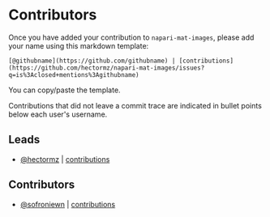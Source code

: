 # Contributors

Once you have added your contribution to `napari-mat-images`, please add your name using this markdown template:

```
[@githubname](https://github.com/githubname) | [contributions](https://github.com/hectormz/napari-mat-images/issues?q=is%3Aclosed+mentions%3Agithubname)
```

You can copy/paste the template.

Contributions that did not leave a commit trace are indicated in bullet points below each user's username.

## Leads

- [@hectormz](https://github.com/hectormz) | [contributions](https://github.com/hectormz/napari-mat-images/pulls?utf8=%E2%9C%93&q=is%3Aclosed+mentions%3Ahectormz)

## Contributors

- [@sofroniewn](https://github.com/sofroniewn) | [contributions](https://github.com/hectormz/napari-mat-images/pulls?utf8=%E2%9C%93&q=is%3Aclosed+mentions%3Asofroniewn)
